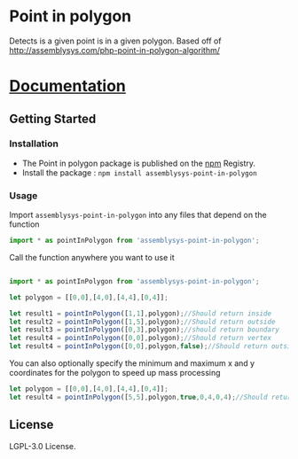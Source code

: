# Point in polygon
Detects is a given point is in a given polygon. Based off of http://assemblysys.com/php-point-in-polygon-algorithm/


# [Documentation](https://github.com/daniel-brenot/point-in-polygon)

## Getting Started
### Installation
- The Point in polygon package is published on the [npm](https://www.npmjs.com/package/point-in-polygon) Registry. 
- Install the package :
    `npm install assemblysys-point-in-polygon`


### Usage
Import `assemblysys-point-in-polygon` into any files that depend on the function
```js
import * as pointInPolygon from 'assemblysys-point-in-polygon';

```

Call the function anywhere you want to use it

```js

import * as pointInPolygon from 'assemblysys-point-in-polygon';

let polygon = [[0,0],[4,0],[4,4],[0,4]];

let result1 = pointInPolygon([1,1],polygon);//Should return inside
let result2 = pointInPolygon([1,5],polygon);//Should return outside
let result3 = pointInPolygon([0,3],polygon);//should return boundary
let result4 = pointInPolygon([0,0],polygon);//Should return vertex
let result4 = pointInPolygon([0,0],polygon,false);//Should return outside


```

You can also optionally specify the minimum and maximum x and y coordinates for the polygon to speed up mass processing
```js
let polygon = [[0,0],[4,0],[4,4],[0,4]];
let result4 = pointInPolygon([5,5],polygon,true,0,4,0,4);//Should return outside
```

## License
LGPL-3.0 License.